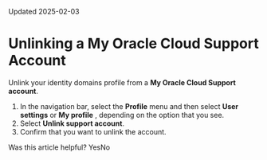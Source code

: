 Updated 2025-02-03
# Unlinking a My Oracle Cloud Support Account
Unlink your identity domains profile from a **My Oracle Cloud Support account**.
  1. In the navigation bar, select the **Profile** menu and then select **User settings** or **My profile** , depending on the option that you see. 
  2. Select **Unlink support account**.
  3. Confirm that you want to unlink the account.


Was this article helpful?
YesNo

